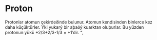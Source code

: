 # Proton

Protonlar atomun çekirdeðinde bulunur. Atomun kendisinden binlerce kez daha
küçüktürler. Ýki yukarý bir aþaðý kuarktan oluþurlar. Bu yüzden protonun yükü
+2/3+2/3-1/3 = +1’dir. “,
